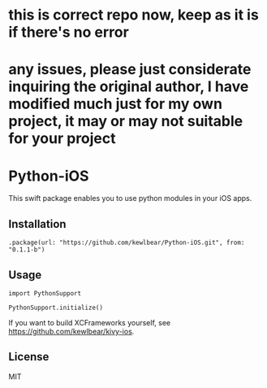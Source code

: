 # this is correct repo now, keep as it is if there's no error
# any issues, please just considerate inquiring the original author, I have modified much just for my own project, it may or may not suitable for your project
# Python-iOS

This swift package enables you to use python modules in your iOS apps.

## Installation

```
.package(url: "https://github.com/kewlbear/Python-iOS.git", from: "0.1.1-b")
```

## Usage

```
import PythonSupport

PythonSupport.initialize()
```

If you want to build XCFrameworks yourself, see https://github.com/kewlbear/kivy-ios.

## License

MIT
